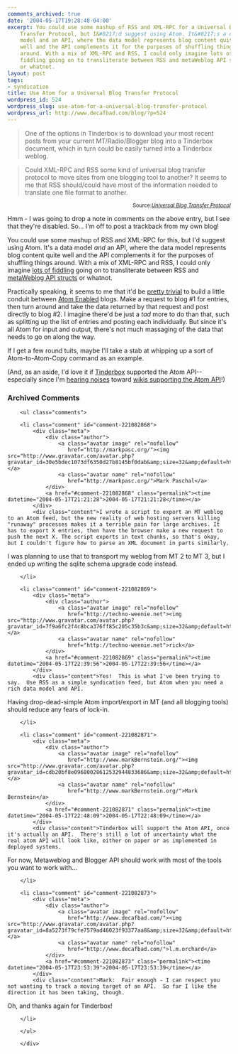 ```yaml
---
comments_archived: true
date: '2004-05-17T19:28:48-04:00'
excerpt: You could use some mashup of RSS and XML-RPC for a Universal Blog
    Transfer Protocol, but I&#8217;d suggest using Atom. It&#8217;s a data
    model and an API, where the data model represents blog content quite
    well and the API complements it for the purposes of shuffling things
    around. With a mix of XML-RPC and RSS, I could only imagine lots of
    fiddling going on to transliterate between RSS and metaWeblog API structs
    or whatnot.
layout: post
tags:
- syndication
title: Use Atom for a Universal Blog Transfer Protocol
wordpress_id: 524
wordpress_slug: use-atom-for-a-universal-blog-transfer-protocol
wordpress_url: http://www.decafbad.com/blog/?p=524
---
```

> One of the options in Tinderbox is to download your most recent posts from your current MT/Radio/Blogger blog into a Tinderbox document, which in turn could be easily turned into a Tinderbox weblog.

> Could XML-RPC and RSS some kind of universal blog transfer protocol to move sites from one blogging tool to another? It seems to me that RSS should/could have most of the information needed to translate one file format to another.

<div class="credit" align="right"><small>Source:<cite><a href=
"http://www.ahawkins.org/mt/archives/000641.html">Universal Blog Transfer Protocol</a></cite></small></div>

Hmm - I was going to drop a note in comments on the above entry, but I see that they're disabled.  So...  I'm off to post a trackback from my own blog!

You could use some mashup of RSS and XML-RPC for this, but I'd suggest using Atom.  It's a data model *and* an API, where the data model represents blog content quite well and the API complements it for the purposes of shuffling things around.  With a mix of XML-RPC and RSS, I could only imagine [lots of fiddling][meta_fiddling] going on to transliterate between RSS and [metaWeblog API structs][metaweblog] or whatnot.

Practically speaking, it seems to me that it'd be [pretty trivial][atom_tut] to build a little conduit between [Atom Enabled][atomenabled] blogs.  Make a request to blog #1 for entries, then turn around and take the data returned by that request and post directly to blog #2.  I imagine there'd be just a *tad* more to do than that, such as splitting up the list of entries and posting each individually.  But since it's all Atom for input and output, there's not much massaging of the data that needs to go on along the way. 

If I get a few round tuits, maybe I'll take a stab at whipping up a sort of Atom-to-Atom-Copy command as an example.  

(And, as an aside, I'd love it if [Tinderbox][tinderbox] supported the Atom API--especially since I'm [hearing noises][joe_wiki] toward [wikis supporting the Atom API][jsp_atom]!)

[tinderbox]: http://www.eastgate.com/Tinderbox/ "Great app for catching and developing ideas"
[atom_tut]: http://www.atomenabled.org/developers/tutorials/api-quick-guide.php "All the pieces are here in an Atom API tutorial"
[metaweblog]: http://www.xmlrpc.com/metaWeblogApi "The metaWeblog API specification"
[meta_fiddling]: http://www.xml.com/pub/a/2003/10/15/dive.html "Mark Pilgrim's overview of the Atom API.  In particular, check out the section about the metaWeblog API's relationship to RSS 2.0"
[atomenabled]: http://www.atomenabled.org/
[joe_wiki]: http://www.xml.com/pub/a/2004/04/14/atomwiki.html "Joe Gregorio explores Atom-Powered Wiki"
[jsp_atom]: http://www.ecyrd.com/ButtUgly/Wiki.jsp?page=Main_blogentry_160504_2 "Wherein the author of JSPWiki entertains the notion of an Atom API"

<div id="comments" class="comments archived-comments">
            <h3>Archived Comments</h3>
            
        <ul class="comments">
            
        <li class="comment" id="comment-221082868">
            <div class="meta">
                <div class="author">
                    <a class="avatar image" rel="nofollow" 
                       href="http://markpasc.org/"><img src="http://www.gravatar.com/avatar.php?gravatar_id=30e5bdec1073df6350d27b8145bf0dab&amp;size=32&amp;default=http://mediacdn.disqus.com/1320279820/images/noavatar32.png"/></a>
                    <a class="avatar name" rel="nofollow" 
                       href="http://markpasc.org/">Mark Paschal</a>
                </div>
                <a href="#comment-221082868" class="permalink"><time datetime="2004-05-17T21:21:28">2004-05-17T21:21:28</time></a>
            </div>
            <div class="content">I wrote a script to export an MT weblog to an Atom feed, but the new reality of web hosting servers killing "runaway" processes makes it a terrible pain for large archives. It has to export X entries, then have the browser make a new request to push the next X. The script exports in text chunks, so that's okay, but I couldn't figure how to parse an XML document in parts similarly.

I was planning to use that to transport my weblog from MT 2 to MT 3, but I ended up writing the sqlite schema upgrade code instead.</div>
            
        </li>
    
        <li class="comment" id="comment-221082869">
            <div class="meta">
                <div class="author">
                    <a class="avatar image" rel="nofollow" 
                       href="http://techno-weenie.net"><img src="http://www.gravatar.com/avatar.php?gravatar_id=7f9a6fc2f4c8bca376ff85c205c35b3c&amp;size=32&amp;default=http://mediacdn.disqus.com/1320279820/images/noavatar32.png"/></a>
                    <a class="avatar name" rel="nofollow" 
                       href="http://techno-weenie.net">rick</a>
                </div>
                <a href="#comment-221082869" class="permalink"><time datetime="2004-05-17T22:39:56">2004-05-17T22:39:56</time></a>
            </div>
            <div class="content">Yes!  This is what I've been trying to say.  Use RSS as a simple syndication feed, but Atom when you need a rich data model and API.

Having drop-dead-simple Atom import/export in MT (and all blogging tools) should reduce any fears of lock-in.</div>
            
        </li>
    
        <li class="comment" id="comment-221082871">
            <div class="meta">
                <div class="author">
                    <a class="avatar image" rel="nofollow" 
                       href="http://www.markBernstein.org/"><img src="http://www.gravatar.com/avatar.php?gravatar_id=cdb20bf8e09680028612532944833686&amp;size=32&amp;default=http://mediacdn.disqus.com/1320279820/images/noavatar32.png"/></a>
                    <a class="avatar name" rel="nofollow" 
                       href="http://www.markBernstein.org/">Mark Bernstein</a>
                </div>
                <a href="#comment-221082871" class="permalink"><time datetime="2004-05-17T22:48:09">2004-05-17T22:48:09</time></a>
            </div>
            <div class="content">Tinderbox will support the Atom API, once it's actually an API.  There's still a lot of uncertainty what the real atom API will look like, either on paper or as implemented in deployed systems.

For now, Metaweblog and Blogger API should work with most of the tools you want to work with...</div>
            
        </li>
    
        <li class="comment" id="comment-221082873">
            <div class="meta">
                <div class="author">
                    <a class="avatar image" rel="nofollow" 
                       href="http://www.decafbad.com/"><img src="http://www.gravatar.com/avatar.php?gravatar_id=8a5273f79cfe7579ad46023f93377aa8&amp;size=32&amp;default=http://mediacdn.disqus.com/1320279820/images/noavatar32.png"/></a>
                    <a class="avatar name" rel="nofollow" 
                       href="http://www.decafbad.com/">l.m.orchard</a>
                </div>
                <a href="#comment-221082873" class="permalink"><time datetime="2004-05-17T23:53:39">2004-05-17T23:53:39</time></a>
            </div>
            <div class="content">Mark:  Fair enough - I can respect you not wanting to track a moving target of an API.  So far I like the direction it has been taking, though.

Oh, and thanks again for Tinderbox!</div>
            
        </li>
    
        </ul>
    
        </div>
    
